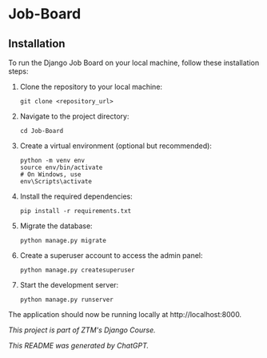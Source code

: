 # Job-Board

## Installation

To run the Django Job Board on your local machine, follow these installation steps:

1. Clone the repository to your local machine:

   ```shell
   git clone <repository_url>
   ```

2. Navigate to the project directory:  
   ```shell
   cd Job-Board
   ```
3. Create a virtual environment (optional but recommended):  
   ```shell
   python -m venv env
   source env/bin/activate   
   # On Windows, use   
   env\Scripts\activate
   ```
4. Install the required dependencies:  
   ```shell
   pip install -r requirements.txt
   ```
5. Migrate the database:  
   ```shell
   python manage.py migrate
   ```
6. Create a superuser account to access the admin panel:  
   ```shell
   python manage.py createsuperuser
   ```
7. Start the development server:  
   ```shell
   python manage.py runserver
   ```

The application should now be running locally at http://localhost:8000.

*This project is part of ZTM's Django Course.*  

*This README was generated by ChatGPT.*
